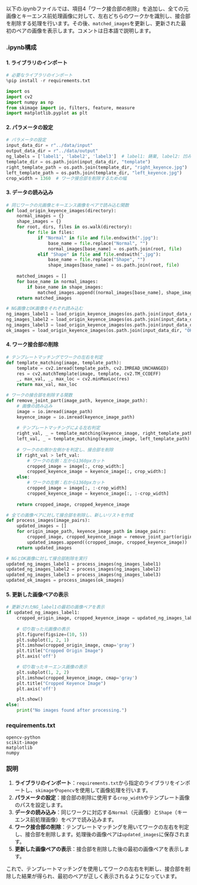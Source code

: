 以下の.ipynbファイルでは、項目4「ワーク接合部の削除」を追加し、全ての元画像とキーエンス前処理画像に対して、左右どちらのワークかを識別し、接合部を削除する処理を行います。その後、`matched_images`を更新し、更新された最初のペアの画像を表示します。コメントは日本語で説明します。

### .ipynb構成

#### 1. ライブラリのインポート
```python
# 必要なライブラリのインポート
%pip install -r requirements.txt

import os
import cv2
import numpy as np
from skimage import io, filters, feature, measure
import matplotlib.pyplot as plt
```

#### 2. パラメータの設定
```python
# パラメータの設定
input_data_dir = r"../data/input"
output_data_dir = r"../data/output"
ng_labels = ['label1', 'label2', 'label3']  # label1: 鋳巣, label2: 凹み, label3: 亀裂
template_dir = os.path.join(input_data_dir, "template")
right_template_path = os.path.join(template_dir, "right_keyence.jpg")
left_template_path = os.path.join(template_dir, "left_keyence.jpg")
crop_width = 1360  # ワーク接合部を削除するための幅
```

#### 3. データの読み込み
```python
# 同じワークの元画像とキーエンス画像をペアで読み込む関数
def load_origin_keyence_images(directory):
    normal_images = {}
    shape_images = {}
    for root, dirs, files in os.walk(directory):
        for file in files:
            if "Normal" in file and file.endswith(".jpg"):
                base_name = file.replace("Normal", "")
                normal_images[base_name] = os.path.join(root, file)
            elif "Shape" in file and file.endswith(".jpg"):
                base_name = file.replace("Shape", "")
                shape_images[base_name] = os.path.join(root, file)
    
    matched_images = []
    for base_name in normal_images:
        if base_name in shape_images:
            matched_images.append((normal_images[base_name], shape_images[base_name]))
    return matched_images

# NG画像とOK画像をそれぞれ読み込む
ng_images_label1 = load_origin_keyence_images(os.path.join(input_data_dir, "NG", "label1"))
ng_images_label2 = load_origin_keyence_images(os.path.join(input_data_dir, "NG", "label2"))
ng_images_label3 = load_origin_keyence_images(os.path.join(input_data_dir, "NG", "label3"))
ok_images = load_origin_keyence_images(os.path.join(input_data_dir, "OK"))
```

#### 4. ワーク接合部の削除
```python
# テンプレートマッチングでワークの左右を判定
def template_matching(image, template_path):
    template = cv2.imread(template_path, cv2.IMREAD_UNCHANGED)
    res = cv2.matchTemplate(image, template, cv2.TM_CCOEFF)
    _, max_val, _, max_loc = cv2.minMaxLoc(res)
    return max_val, max_loc

# ワークの接合部を削除する関数
def remove_joint_part(image_path, keyence_image_path):
    # 画像の読み込み
    image = io.imread(image_path)
    keyence_image = io.imread(keyence_image_path)
    
    # テンプレートマッチングによる左右判定
    right_val, _ = template_matching(keyence_image, right_template_path)
    left_val, _ = template_matching(keyence_image, left_template_path)
    
    # ワークの右側か左側かを判定し、接合部を削除
    if right_val > left_val:
        # ワークの右側：左から1360pxカット
        cropped_image = image[:, crop_width:]
        cropped_keyence_image = keyence_image[:, crop_width:]
    else:
        # ワークの左側：右から1360pxカット
        cropped_image = image[:, :-crop_width]
        cropped_keyence_image = keyence_image[:, :-crop_width]
    
    return cropped_image, cropped_keyence_image

# 全ての画像ペアに対して接合部を削除し、新しいリストを作成
def process_images(image_pairs):
    updated_images = []
    for origin_image_path, keyence_image_path in image_pairs:
        cropped_image, cropped_keyence_image = remove_joint_part(origin_image_path, keyence_image_path)
        updated_images.append((cropped_image, cropped_keyence_image))
    return updated_images

# NGとOK画像に対して接合部削除を実行
updated_ng_images_label1 = process_images(ng_images_label1)
updated_ng_images_label2 = process_images(ng_images_label2)
updated_ng_images_label3 = process_images(ng_images_label3)
updated_ok_images = process_images(ok_images)
```

#### 5. 更新した画像ペアの表示
```python
# 更新されたNG_label1の最初の画像ペアを表示
if updated_ng_images_label1:
    cropped_origin_image, cropped_keyence_image = updated_ng_images_label1[0]
    
    # 切り取った元画像の表示
    plt.figure(figsize=(10, 5))
    plt.subplot(1, 2, 1)
    plt.imshow(cropped_origin_image, cmap='gray')
    plt.title("Cropped Origin Image")
    plt.axis('off')

    # 切り取ったキーエンス画像の表示
    plt.subplot(1, 2, 2)
    plt.imshow(cropped_keyence_image, cmap='gray')
    plt.title("Cropped Keyence Image")
    plt.axis('off')

    plt.show()
else:
    print("No images found after processing.")
```

### requirements.txt
```plaintext
opencv-python
scikit-image
matplotlib
numpy
```

### 説明
1. **ライブラリのインポート**：`requirements.txt`から指定のライブラリをインポートし、`skimage`や`opencv`を使用して画像処理を行います。
2. **パラメータの設定**：接合部の削除に使用する`crop_width`やテンプレート画像のパスを設定します。
3. **データの読み込み**：同じワークに対応する`Normal`（元画像）と`Shape`（キーエンス前処理画像）をペアで読み込みます。
4. **ワーク接合部の削除**：テンプレートマッチングを用いてワークの左右を判定し、接合部を削除します。処理後の画像ペアは`updated_images`に保存されます。
5. **更新した画像ペアの表示**：接合部を削除した後の最初の画像ペアを表示します。

これで、テンプレートマッチングを使用してワークの左右を判断し、接合部を削除した結果が得られ、最初のペアが正しく表示されるようになっています。

